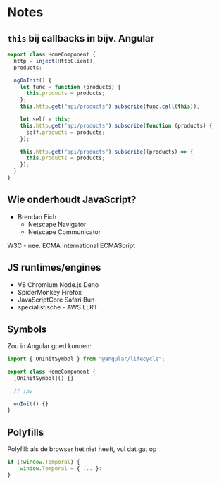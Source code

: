 # Notes

## `this` bij callbacks in bijv. Angular

```ts
export class HomeComponent {
  http = inject(HttpClient);
  products;

  ngOnInit() {
    let func = function (products) {
      this.products = products;
    };
    this.http.get("api/products").subscribe(func.call(this));

    let self = this;
    this.http.get("api/products").subscribe(function (products) {
      self.products = products;
    });

    this.http.get("api/products").subscribe((products) => {
      this.products = products;
    });
  }
}
```

## Wie onderhoudt JavaScript?

- Brendan Eich
  - Netscape Navigator
  - Netscape Communicator

W3C - nee.
ECMA International ECMAScript

## JS runtimes/engines

- V8 Chromium Node.js Deno
- SpiderMonkey Firefox
- JavaScriptCore Safari Bun
- specialistische - AWS LLRT

## Symbols

Zou in Angular goed kunnen:

```ts
import { OnInitSymbol } from "@angular/lifecycle";

export class HomeComponent {
  [OnInitSymbol]() {}

  // ipv

  onInit() {}
}
```

## Polyfills

Polyfill: als de browser het niet heeft, vul dat gat op

```ts
if (!window.Temporal) {
	window.Temporal = { ... }:
}
```
